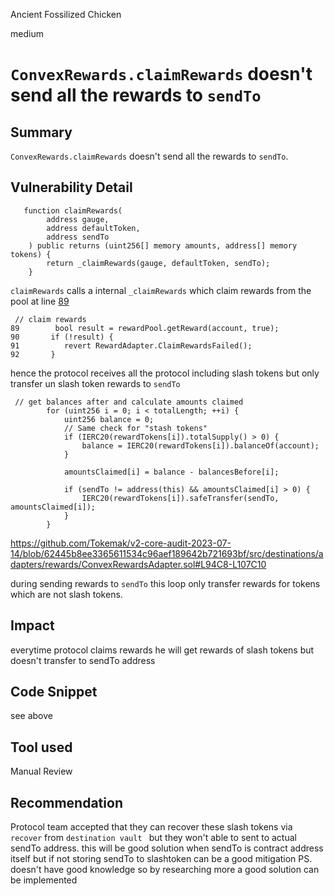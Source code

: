 Ancient Fossilized Chicken

medium

# `ConvexRewards.claimRewards` doesn't send all the rewards to `sendTo`
## Summary

`ConvexRewards.claimRewards` doesn't send all the rewards to `sendTo`. 

## Vulnerability Detail
```solidity
   function claimRewards(
        address gauge,
        address defaultToken,
        address sendTo
    ) public returns (uint256[] memory amounts, address[] memory tokens) {
        return _claimRewards(gauge, defaultToken, sendTo);
    }
```
`claimRewards` calls a internal `_claimRewards`  which claim rewards from the pool at line [89](https://github.com/Tokemak/v2-core-audit-2023-07-14/blob/62445b8ee3365611534c96aef189642b721693bf/src/destinations/adapters/rewards/ConvexRewardsAdapter.sol#L89) 
```solidity
 // claim rewards
89        bool result = rewardPool.getReward(account, true);
90       if (!result) {
91          revert RewardAdapter.ClaimRewardsFailed();
92       }
```
hence the protocol receives all the protocol including slash tokens but only transfer un slash token rewards to `sendTo`
```solidity
 // get balances after and calculate amounts claimed
        for (uint256 i = 0; i < totalLength; ++i) {
            uint256 balance = 0;
            // Same check for "stash tokens"
            if (IERC20(rewardTokens[i]).totalSupply() > 0) {
                balance = IERC20(rewardTokens[i]).balanceOf(account);
            }

            amountsClaimed[i] = balance - balancesBefore[i];

            if (sendTo != address(this) && amountsClaimed[i] > 0) {
                IERC20(rewardTokens[i]).safeTransfer(sendTo, amountsClaimed[i]);
            }
        }
```
https://github.com/Tokemak/v2-core-audit-2023-07-14/blob/62445b8ee3365611534c96aef189642b721693bf/src/destinations/adapters/rewards/ConvexRewardsAdapter.sol#L94C8-L107C10

during sending rewards to `sendTo` this loop only transfer rewards for tokens which are not slash tokens.


## Impact

everytime protocol claims rewards he will get rewards of slash tokens but doesn't transfer to sendTo address

## Code Snippet

see above

## Tool used

Manual Review

## Recommendation

Protocol team accepted that they can recover these slash tokens via `recover` from `destination vault ` but they won't able to sent to actual sendTo address. 
this will be good solution when sendTo is contract address itself but if not storing  sendTo to slashtoken can be a good mitigation 
PS. doesn't have good knowledge so by researching more a good solution can be implemented